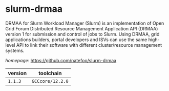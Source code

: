 # slurm-drmaa

DRMAA for Slurm Workload Manager (Slurm) is an implementation  of Open Grid Forum Distributed Resource Management Application API (DRMAA)  version 1 for submission and control of jobs to Slurm. Using DRMAA,  grid applications builders, portal developers and ISVs can use the same  high-level API to link their software with different cluster/resource management systems.

*homepage*: <https://github.com/natefoo/slurm-drmaa>

version | toolchain
--------|----------
``1.1.3`` | ``GCCcore/12.2.0``
